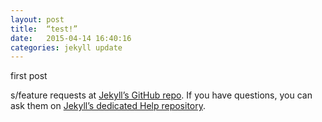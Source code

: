 ```yaml
---
layout: post
title:  “test!”
date:   2015-04-14 16:40:16
categories: jekyll update
---
```

first post

s/feature requests at [Jekyll’s GitHub repo][jekyll-gh]. If you have questions, you can ask them on [Jekyll’s dedicated Help repository][jekyll-help].

[jekyll]:      http://jekyllrb.com
[jekyll-gh]:   https://github.com/jekyll/jekyll
[jekyll-help]: https://github.com/jekyll/jekyll-help
